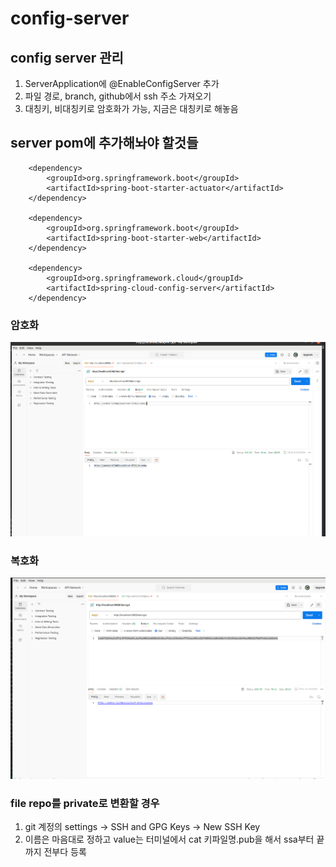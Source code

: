 # config-server



## config server 관리

1. ServerApplication에 @EnableConfigServer 추가
2. 파일 경로, branch, github에서 ssh 주소 가져오기
3. 대칭키, 비대칭키로 암호화가 가능, 지금은 대칭키로 해놓음



## server pom에 추가해놔야 할것들

		<dependency>
			<groupId>org.springframework.boot</groupId>
			<artifactId>spring-boot-starter-actuator</artifactId>
		</dependency>
  
		<dependency>
			<groupId>org.springframework.boot</groupId>
			<artifactId>spring-boot-starter-web</artifactId>
		</dependency>
  
		<dependency>
			<groupId>org.springframework.cloud</groupId>
			<artifactId>spring-cloud-config-server</artifactId>
		</dependency>

### 암호화
![암호화](/image/암호화.png)

### 복호화
![복호화](/image/복호화.png)


### file repo를 private로 변환할 경우
1. git 계정의 settings -> SSH and GPG Keys -> New SSH Key
2. 이름은 마음대로 정하고 value는 터미널에서 
 cat 키파일명.pub을 해서 ssa부터 끝까지 전부다 등록
